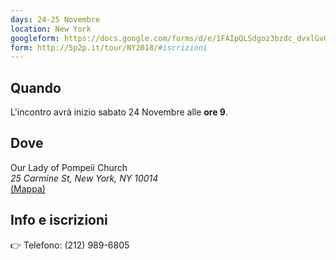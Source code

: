 ```yaml
---
days: 24-25 Novembre
location: New York
googleform: https://docs.google.com/forms/d/e/1FAIpQLSdgoz3bzdc_dvxlGvGsThhjkSdzV2xG2KzeHCQE1eXDCNib-g/viewform
form: http://5p2p.it/tour/NY2018/#iscrizioni
---
```


## Quando

L'incontro avrà inizio sabato 24 Novembre alle **ore 9**.

## Dove

Our Lady of Pompeii Church<br>
_25 Carmine St, New York, NY 10014_<br>
[(Mappa)](https://goo.gl/maps/p34RSnS7Cet)


<a name="iscrizioni"></a>
## Info e iscrizioni
👉 Telefono: (212) 989-6805
